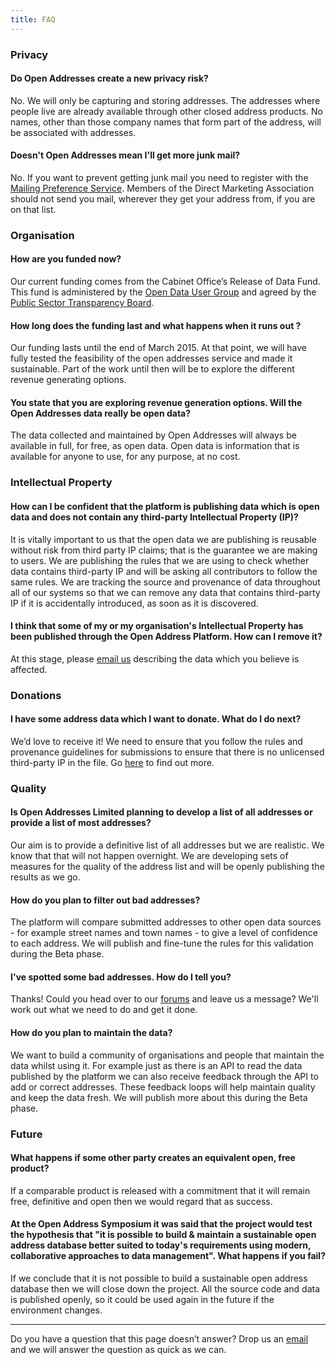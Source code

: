 ```yaml
---
title: FAQ
---
```


### Privacy

#### Do Open Addresses create a new privacy risk?

No. We will only be capturing and storing addresses. The addresses where people live are already available through other closed address products. No names, other than those company names that form part of the address, will be associated with addresses.

#### Doesn't Open Addresses mean I'll get more junk mail?

No. If you want to prevent getting junk mail you need to register with the [Mailing Preference Service](http://www.mpsonline.org.uk/mpsr/). Members of the Direct Marketing Association should not send you mail, wherever they get your address from, if you are on that list.

### Organisation

#### How are you funded now?

Our current funding comes from the Cabinet Office’s Release of Data Fund. This fund is administered by the [Open Data User Group](https://www.gov.uk/government/groups/open-data-user-group) and agreed by the [Public Sector Transparency Board](https://www.gov.uk/government/groups/public-sector-transparency-board). 

#### How long does the funding last and what happens when it runs out ?

Our funding lasts until the end of March 2015. At that point, we will have fully tested the feasibility of the open addresses service and made it sustainable. Part of the work until then will be to explore the different revenue generating options.

#### You state that you are exploring revenue generation options. Will the Open Addresses data really be open data?

The data collected and maintained by Open Addresses will always be available in full, for free, as open data. Open data is information that is available for anyone to use, for any purpose, at no cost.

### Intellectual Property

#### How can I be confident that the platform is publishing data which is open data and does not contain any third-party Intellectual Property (IP)? 

It is vitally important to us that the open data we are publishing is reusable without risk from third party IP claims; that is the guarantee we are making to users. We are publishing the rules that we are using to check whether data contains third-party IP and will be asking all contributors to follow the same rules. We are tracking the source and provenance of data throughout all of our systems so that we can remove any data that contains third-party IP if it is accidentally introduced, as soon as it is discovered.

#### I think that some of my or my organisation's Intellectual Property has been published through the Open Address Platform. How can I remove it?

At this stage, please [email us](mailto:info@openaddressesuk.org) describing the data which you believe is affected.

### Donations

#### I have some address data which I want to donate. What do I do next?

We’d love to receive it! We need to ensure that you follow the rules and provenance guidelines for submissions to ensure that there is no unlicensed third-party IP in the file. Go [here](/about/addingdata) to find out more.

### Quality

#### Is Open Addresses Limited planning to develop a list of all addresses or provide a list of most addresses?

Our aim is to provide a definitive list of all addresses but we are realistic. We know that that will not happen overnight. We are developing sets of measures for the quality of the address list and will be openly publishing the results as we go.

#### How do you plan to filter out bad addresses?

The platform will compare submitted addresses to other open data sources - for example street names and town names - to give a level of confidence to each address. We will publish and fine-tune the rules for this validation during the Beta phase.

#### I've spotted some bad addresses. How do I tell you?

Thanks! Could you head over to our [forums](https://github.com/OpenAddressesUK/forum/blob/master/README.md) and leave us a message? We'll work out what we need to do and get it done.

#### How do you plan to maintain the data?

We want to build a community of organisations and people that maintain the data whilst using it. For example just as there is an API to read the data published by the platform we can also receive feedback through the API to add or correct addresses. These feedback loops will help maintain quality and keep the data fresh. We will publish more about this during the Beta phase.

### Future

#### What happens if some other party creates an equivalent open, free product?

If a comparable product is released with a commitment that it will remain free, definitive and open then we would regard that as success.

#### At the Open Address Symposium it was said that the project would test the hypothesis that "it is possible to build & maintain a sustainable open address database better suited to today's requirements using modern, collaborative approaches to data management". What happens if you fail?

If we conclude that it is not possible to build a sustainable open address database then we will close down the project. All the source code and data is published openly, so it could be used again in the future if the environment changes.

---

Do you have a question that this page doesn’t answer? Drop us an [email](mailto:info@openaddressesuk.org) and we will answer the question as quick as we can.
